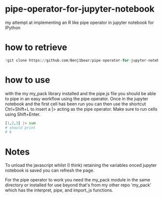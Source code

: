 # pipe-operator-for-jupyter-notebook
my attempt at implementing an R like pipe operator in jupyter notebook for IPython

# how to retrieve
```python
!git clone https://github.com/Benj1bear/pipe-operator-for-jupyter-notebook
```
# how to use
with the my my_pack library installed and the pipe.js file you should be able to pipe in an easy workflow using the pipe operator. Once in the jupyter notebook and the first cell has been run you can then use the shortcut Ctrl+Shift+L to insert a |> acting as the pipe operator. Make sure to run cells using Shift+Enter.
```python
[1,2,3] |> sum
# should print
# 6
```
# Notes
To unload the javascript whilst (I think) retaining the variables onced jupyter notebook is saved you can refresh the page.

For the pipe operator to work you need the my_pack module in the same directory or installed for use beyond that's from my other repo 'my_pack' which has the interpret, pipe, and import_js functions.
